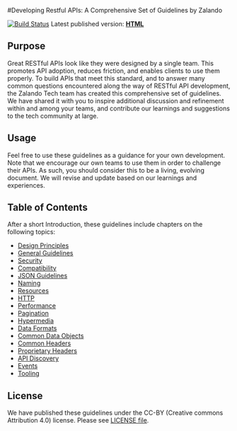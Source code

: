 #Developing Restful APIs: A Comprehensive Set of Guidelines by Zalando

[![Build Status](https://travis-ci.org/zalando/restful-api-guidelines.svg?branch=master)](https://travis-ci.org/zalando/restful-api-guidelines)
Latest published version: **[HTML](http://zalando.github.io/restful-api-guidelines)**

Purpose
-------
Great RESTful APIs look like they were designed by a single team. This promotes API adoption, reduces friction, and enables clients to use them properly. To build APIs that meet this standard, and to answer many common questions encountered along the way of RESTful API development, the Zalando Tech team has created this comprehensive set of guidelines. We have shared it with you to inspire additional discussion and refinement within and among your teams, and contribute our learnings and suggestions to the tech community at large.

Usage
-----
Feel free to use these guidelines as a guidance for your own development. Note that we encourage our own teams to use them in order to challenge their APIs. As such, you should consider this to be a living, evolving document. We will revise and update based on our learnings and experiences.

Table of Contents
-------
After a short Introduction, these guidelines include chapters on the following topics:
- [Design Principles](http://zalando.github.io/restful-api-guidelines/design-principles/DesignPrinciples.html)
- [General Guidelines](http://zalando.github.io/restful-api-guidelines/general-guidelines/GeneralGuidelines.html)
- [Security](http://zalando.github.io/restful-api-guidelines/security/Security.html)
- [Compatibility](http://zalando.github.io/restful-api-guidelines/compatibility/Compatibility.html)
- [JSON Guidelines](http://zalando.github.io/restful-api-guidelines/json-guidelines/JsonGuidelines.html)
- [Naming](http://zalando.github.io/restful-api-guidelines/naming/Naming.html)
- [Resources](http://zalando.github.io/restful-api-guidelines/resources/Resources.html)
- [HTTP](http://zalando.github.io/restful-api-guidelines/http/Http.html)
- [Performance](http://zalando.github.io/restful-api-guidelines/performance/Performance.html)
- [Pagination](http://zalando.github.io/restful-api-guidelines/pagination/Pagination.html)
- [Hypermedia](http://zalando.github.io/restful-api-guidelines/hyper-media/Hypermedia.html)
- [Data Formats](http://zalando.github.io/restful-api-guidelines/data-formats/DataFormats.html)
- [Common Data Objects](http://zalando.github.io/restful-api-guidelines/common-data-objects/CommonDataObjects.html)
- [Common Headers](http://zalando.github.io/restful-api-guidelines/headers/CommonHeaders.html)
- [Proprietary Headers](http://zalando.github.io/restful-api-guidelines/headers/ProprietaryHeaders.html)
- [API Discovery](http://zalando.github.io/restful-api-guidelines/api-discovery/ApiDiscovery.html)
- [Events](http://zalando.github.io/restful-api-guidelines/events/events.html)
- [Tooling](http://zalando.github.io/restful-api-guidelines/tooling/Tooling.html)

License
-------
We have published these guidelines under the CC-BY (Creative commons Attribution 4.0) license. Please see [LICENSE file](LICENSE).
